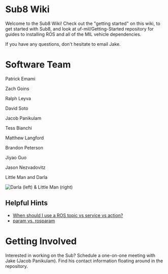 # Sub8 Wiki

Welcome to the Sub8 Wiki! Check out the "getting started" on this wiki, to get started with Sub8, and look at uf-mil/Getting-Started repository for guides to installing ROS and all of the MIL vehicle dependencies.

If you have any questions, don't hesitate to email Jake.

# Software Team

Patrick Emami

Zach Goins

Ralph Leyva

David Soto

Jacob Panikulam

Tess Bianchi

Matthew Langford

Brandon Peterson

Jiyao Guo

Jason Nezvadovitz

Little Man and Darla

![Darla (left) & Little Man (right)](http://s31.postimg.org/s370klg23/IMG_20160423_014247.jpg)

## Helpful Hints
* [When should I use a ROS topic vs service vs action?](http://answers.ros.org/question/11834/when-should-i-use-topics-vs-services-vs-actionlib-actions-vs-dynamic_reconfigure/)
* [param vs. rosparam](http://answers.ros.org/question/37916/when-to-use-param-and-rosparam-on-launch-file/)

# Getting Involved

Interested in working on the Sub? Schedule a one-on-one meeting with Jake (Jacob Panikulam). Find his contact information floating around in the repository.